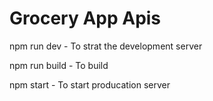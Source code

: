 <h1>Grocery App Apis</h1>

<p>npm run dev - To strat the development server</p>
<p>npm run build - To build</p>
<p>npm start - To start producation server</p>